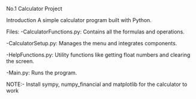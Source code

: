 No.1 Calculator Project

Introduction
A simple calculator program built with Python.

Files:
-CalculatorFunctions.py: Contains all the formulas and operations.

-CalculatorSetup.py: Manages the menu and integrates components.
  
-HelpFunctions.py: Utility functions like getting float numbers and clearing the screen.
  
-Main.py: Runs the program.

NOTE:- Install sympy, numpy_financial and matplotlib  for the calculator to work
